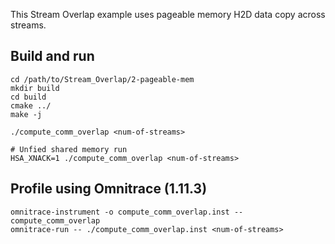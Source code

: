 This Stream Overlap example uses pageable memory H2D data copy across streams.

## Build and run
```
cd /path/to/Stream_Overlap/2-pageable-mem
mkdir build
cd build
cmake ../
make -j

./compute_comm_overlap <num-of-streams>

# Unfied shared memory run
HSA_XNACK=1 ./compute_comm_overlap <num-of-streams>
```

## Profile using Omnitrace (1.11.3)
```
omnitrace-instrument -o compute_comm_overlap.inst -- compute_comm_overlap
omnitrace-run -- ./compute_comm_overlap.inst <num-of-streams>
```
